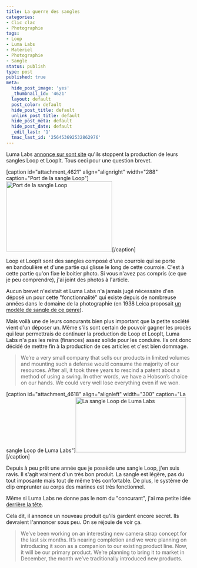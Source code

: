 ```yaml
---
title: La guerre des sangles
categories:
- Clic clac
- Photographie
tags:
- Loop
- Luma Labs
- Matériel
- Photographie
- Sangle
status: publish
type: post
published: true
meta:
  hide_post_image: 'yes'
  _thumbnail_id: '4621'
  layout: default
  post_color: default
  hide_post_title: default
  unlink_post_title: default
  hide_post_meta: default
  hide_post_date: default
  _edit_last: '1'
  tmac_last_id: '256453692532862976'
---
```

Luma Labs <a title="An open letter to our customers, past and future" href="https://lu.ma/blogs/news/4540122-an-open-letter-to-our-customers-past-and-future">annonce sur sont site</a> qu'ils stoppent la production de leurs sangles Loop et LoopIt. Tous ceci pour une question brevet.

<!--more-->

[caption id="attachment_4621" align="alignright" width="288" caption="Port de la sangle Loop"]<a href="https://dlgjp9x71cipk.cloudfront.net/2011/12/luma-loop.jpg"><img class="size-full wp-image-4621 " title="Luma Loop" src="https://dlgjp9x71cipk.cloudfront.net/2011/12/luma-loop.jpg" alt="Port de la sangle Loop" width="288" height="191" /></a>[/caption]

Loop et LoopIt sont des sangles composé d'une courroie qui se porte en bandoulière et d'une partie qui glisse le long de cette courroie. C'est à cette partie qu'on fixe le boitier photo. Si vous n'avez pas compris (ce que je peu comprendre), j'ai joint des photos à l'article.

Aucun brevet n'existait et Luma Labs n'a jamais jugé nécessaire d'en déposé un pour cette "fonctionnalité" qui existe depuis de nombreuse années dans le domaine de la photographie (en 1938 Leica proposait <a href="https://www.liveauctioneers.com/item/6406913">un modèle de sangle de ce genre</a>).

Mais voilà une de leurs concurants bien plus important que la petite société vient d'un déposer un. Même s'ils sont certain de pouvoir gagner les procès qui leur permettrais de continuer la production de Loop et LoopIt, Luma Labs n'a pas les reins (finances) assez solide pour les conduire.
Ils ont donc décidé de mettre fin à la production de ces articles et c'est bien dommage.
<blockquote>We’re a very small company that sells our products in limited volumes and mounting such a defense would consume the majority of our resources. After all, it took three years to rescind a patent about a method of using a swing. In other words, we have a Hobson’s choice on our hands. We could very well lose everything even if we won.</blockquote>
[caption id="attachment_4618" align="alignleft" width="300" caption="La sangle Loop de Luma Labs"]<a href="https://dlgjp9x71cipk.cloudfront.net/2011/12/sidebyside.jpg"><img class="size-medium wp-image-4618 " title="Loop" src="https://dlgjp9x71cipk.cloudfront.net/2011/12/sidebyside-500x250.jpg" alt="La sangle Loop de Luma Labs" width="300" height="150" /></a>[/caption]

Depuis à peu prêt une année que je possède une sangle Loop, j'en suis ravis. Il s'agit vraiment d'un très bon produit. La sangle est légère, pas du tout imposante mais tout de même très confortable. De plus, le système de clip emprunter au corps des marines est très fonctionnel.

Même si Luma Labs ne donne pas le nom du "concurant", j'ai ma petite idée <a href="https://www.blackrapid.com/">derrière la tête</a>.

Cela dit, il annonce un nouveau produit qu'ils gardent encore secret. Ils devraient l'annoncer sous peu. On se réjouie de voir ça.
<blockquote>We’ve been working on an interesting new camera strap concept for the last six months. It’s nearing completion and we were planning on introducing it soon as a companion to our existing product line. Now, it will be our primary product. We’re planning to bring it to market in December, the month we’ve traditionally introduced new products.</blockquote>
